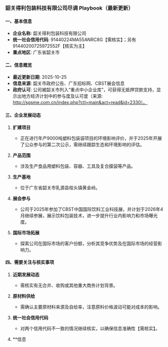 ### 韶关得利包装科技有限公司尽调 Playbook（最新更新）

#### 一、基本信息
- **企业名称**: 韶关得利包装科技有限公司
- **统一社会信用代码**: 91440224MA55ANRC8G【需核实】；另有 91440200725972552F【核实为主】
- **重点地区**: 广东省韶关市

#### 二、信息概览
- **最近更新日期**: 2025-10-25
- **信息来源**: 韶关市政府公告、广东招标网、CBST展会信息
- **政府认可**: 公司被韶关市列入“重点中小企业库”，可获得无抵押贷款支持，显示出地方经济计划中的参与度及认可度（来源: http://sgsme.com.cn/index.php?ctl=main&act=read&id=2330）。

#### 三、企业发展动态
1. **扩建项目**
   - 正在进行年产9000吨塑料包装袋项目的环境影响评价，并于2025年开展了公众参与的第二次公示，需继续跟踪生态和环境影响的评估。

2. **产品范围**
   - 涉及生产食品用塑料包装、容器、工具及复合膜袋等产品。

3. **生产基地**
   - 位于广东省韶关市乳源县桂头镇黄金岭。

4. **展会参与**
   - 公司于2025年参加了CBST中国国际饮料工业科技展，并计划于2026年4月继续参展，展示饮料包装技术，进一步提升行业内影响力和市场曝光度。

5. **国际市场拓展**
   - 探索公司在国际市场的客户份额，分析其竞争优势及在国际市场的经营影响力。

#### 四、需要关注与核实事项
1. **近期发展动态**
   - 需核实有无合并、收购或其他重大商务计划背景。

2. **原材料供给**
   - 需确认主要原材料来源及自给率，注意原料价格波动可能对成本的影响。

3. **统一社会信用代码**
   - 对两个信用代码不一致的情况继续核实，以确保信息准确性【需核实】。

4. **信息